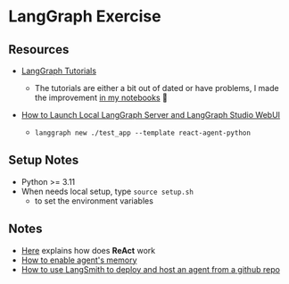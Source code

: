 # LangGraph Exercise

## Resources
* [LangGraph Tutorials][7]
  * The tutorials are either a bit out of dated or have problems, I made the improvement [in my notebooks][8] 💝

* [How to Launch Local LangGraph Server and LangGraph Studio WebUI][6]
  *  `langgraph new ./test_app --template react-agent-python`


## Setup Notes
* Python >= 3.11
* When needs local setup, type `source setup.sh` 
  * to set the environment variables


## Notes
* [Here][3] explains how does <b>ReAct</b> work
* [How to enable agent's memory][4]
* [How to use LangSmith to deploy and host an agent from a github repo][5]


[1]:https://academy.langchain.com/courses/take/intro-to-langgraph/lessons/
[2]:https://github.com/langchain-ai/langchain-academy
[3]:https://github.com/langchain-ai/langchain-academy/blob/main/module-1/agent.ipynb
[4]:https://github.com/langchain-ai/langchain-academy/blob/main/module-1/agent-memory.ipynb
[5]:https://academy.langchain.com/courses/take/intro-to-langgraph/lessons/58239303-lesson-8-intro-to-deployment
[6]:https://langchain-ai.github.io/langgraph/tutorials/langgraph-platform/local-server/#__tabbed_1_1
[7]:https://langchain-ai.github.io/langgraph/tutorials/#use-cases
[8]:https://github.com/hanhanwu/Hanhan_LangGraph_Exercise/blob/main/RAG_Chatbot/ReadMe.md

